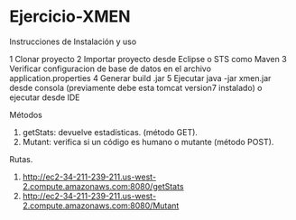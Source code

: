 # Ejercicio-XMEN

Instrucciones de Instalación y uso

1 Clonar  proyecto
2 Importar proyecto desde Eclipse o STS como Maven
3 Verificar configuracion de base de datos en el archivo application.properties
4 Generar build .jar
5 Ejecutar java -jar xmen.jar desde consola (previamente debe esta tomcat version7 instalado) o ejecutar desde IDE

Métodos
1. getStats: devuelve estadísticas. (método GET).
2. Mutant: verifica si un código es humano o mutante (método POST).

Rutas.
1. http://ec2-34-211-239-211.us-west-2.compute.amazonaws.com:8080/getStats
2. http://ec2-34-211-239-211.us-west-2.compute.amazonaws.com:8080/Mutant
